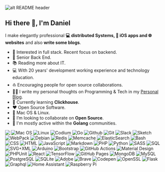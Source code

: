 ![alt README header](https://raw.githubusercontent.com/ad/ad/main/assets/header.png)

## Hi there 👋, l'm Daniel

I make elegantly professional **💻 distributed Systems, 📱 iOS apps and 🌐 websites** and also **write some blogs**.

- 🧐   Interested in full stack. Recent focus on backend.
- 💼   Senior Back End.
- 📚   Reading more about IT.
- 💻   With 20 years' development working experience and technology education.
- ⛵   Encouraging people for open source collaborations.
- ✍🏻   I write my personal thoughts on Programming & Tech in my [Personal Blog](https://blog.apatin.ru/).
- 🌱   Currently learning **Clickhouse**.
- ❤️   Open Source Software.
- 🐧   Mac OS & Linux.
- 👯   I’m looking to collaborate on **Open Source**.
- 💬   I'm mostly active within the **Golang** communities.

<p>
  <img align="left" src="https://github-readme-stats.vercel.app/api?username=ad&hide=contribs" />
  <p>
    <img alt="Mac OS" src="https://img.shields.io/badge/OS-macOS-informational?style=flat-square&logo=apple&logoColor=white"/>
    <img alt="Linux" src="https://img.shields.io/badge/OS-Linux-informational?style=flat-square&logo=linux&logoColor=white"/>
    <img alt="Codium" src="https://img.shields.io/badge/-VS%20Code-007ACC?style=flat-square&logo=visual-studio-code"/>
    <img alt="Go" src="https://img.shields.io/badge/-go-informational?style=flat-square&logo=go&logoColor=white">
    <img alt="Github" src="https://img.shields.io/badge/-Github-181717?style=flat-square&logo=GitHub&logoColor=white"/>
    <img alt="Git" src="https://img.shields.io/badge/-Git-F44D27?style=flat-square&logo=Git&logoColor=white"/>
    <img alt="Slack" src="https://img.shields.io/badge/-Slack-E01563?style=flat-square&logo=Slack&logoColor=white"/>
    <img alt="Sketch" src="https://img.shields.io/badge/-Sketch-FA6400?style=flat-square&logo=Sketch&logoColor=white"/>
    <img alt="WebPack" src="https://img.shields.io/badge/-WebPack-1C78C0?style=flat-square&logo=WebPack&logoColor=white"/>
    <img alt="Debian" src="https://img.shields.io/badge/-Debian-A80030?style=flat-square&logo=Debian&logoColor=white"/>
    <img alt="Redis" src="https://img.shields.io/badge/-Redis-black?style=flat-square&logo=Redis"/>
    <img alt="Memcache" src="https://img.shields.io/badge/-Memcache-Black?style=flat-square"/>
    <img alt="ElasticSearch" src="https://img.shields.io/badge/-ElasticSearch-005571?style=flat-square&logo=elasticsearch"/>
    <img alt="Bash" src="https://img.shields.io/badge/Bash-121011.svg?logo=gnu-bash&logoColor=white">
    <img alt="CSS" src="https://img.shields.io/badge/CSS-1572B6.svg?logo=css3&logoColor=white">
    <img alt="HTML" src="https://img.shields.io/badge/HTML-E34F26.svg?logo=html5&logoColor=white">
    <img alt="JavaScript" src="https://img.shields.io/badge/JavaScript-F7DF1E.svg?logo=javascript&logoColor=black">
    <img alt="Markdown" src="https://img.shields.io/badge/Markdown-000000.svg?logo=markdown&logoColor=white">
    <img alt="PHP" src="https://img.shields.io/badge/PHP-777BB4.svg?logo=php&logoColor=white">
    <img alt="Python" src="https://img.shields.io/badge/Python-14354C.svg?logo=python&logoColor=white">
    <img alt="SASS" src="https://img.shields.io/badge/Sass-hotpink.svg?logo=SASS&logoColor=white">
    <img alt="SQL" src="https://custom-icon-badges.herokuapp.com/badge/SQL-025E8C.svg?logo=database&logoColor=white">
    <img alt="SVG+XML" src="https://img.shields.io/badge/SVG%2BXML-e0982c.svg?logo=svg&logoColor=white">
    <img alt="Arduino" src="https://img.shields.io/badge/-Arduino-00979D?logo=Arduino&logoColor=white">
    <img alt="Bootstrap" src="https://img.shields.io/badge/Bootstrap-7952B3.svg?logo=bootstrap&logoColor=white">
    <img alt="GitHub Actions" src="https://img.shields.io/badge/GitHub%20Actions-2671E5.svg?logo=github%20actions&logoColor=white">
    <img alt="Material Design" src="https://img.shields.io/badge/Material%20Design-0081CB.svg?logo=material-design&logoColor=white">
    <img alt="PHPUnit" src="https://custom-icon-badges.herokuapp.com/badge/PHPUnit-366488.svg?logo=test-tube&logoColor=white">
    <img alt="React" src="https://img.shields.io/badge/React-20232a.svg?logo=react&logoColor=%2361DAFB">
    <img alt="TensorFlow" src="https://img.shields.io/badge/TensorFlow-FF6F00.svg?logo=TensorFlow&logoColor=white">
    <img alt="GitHub Pages" src="https://img.shields.io/badge/GitHub%20Pages-327FC7.svg?logo=github&logoColor=white">
    <img alt="MongoDB" src ="https://img.shields.io/badge/MongoDB-4ea94b.svg?logo=mongodb&logoColor=white">
    <img alt="MySQL" src="https://img.shields.io/badge/MySQL-00f.svg?logo=mysql&logoColor=white">
    <img alt="PostgreSQL" src ="https://img.shields.io/badge/PostgreSQL-316192.svg?logo=postgresql&logoColor=white">
    <img alt="SQLite" src ="https://img.shields.io/badge/SQLite-07405e.svg?logo=sqlite&logoColor=white">
    <img alt="Adobe" src="https://img.shields.io/badge/Adobe-FF0000.svg?logo=adobe&logoColor=white">
    <img alt="Brave" src="https://img.shields.io/badge/-Brave-FB542B?logo=brave&logoColor=white">
    <img alt="Codepen" src="https://img.shields.io/badge/Codepen-000000.svg?logo=codepen&logoColor=white">
    <img alt="OpenSSL" src="https://img.shields.io/badge/OpenSSL-black?logo=openssl">
    <img alt="Flask" src="https://img.shields.io/badge/-flask-000000?logo=Flask&logoColor=white">
    <img alt="Graphql" src="https://img.shields.io/badge/-Graphql-E10098?logo=Graphql&logoColor=white">
    <img alt="Home Assistant" src="https://img.shields.io/badge/-Home%20Assistant-41bdf5?logo=Home+Assistant&style=flat&logoColor=white"/>
    <img alt="Raspberry Pi" src="https://img.shields.io/badge/-Raspberry%20Pi-C51A4A?style=flat-square&logo=Raspberry-Pi"/>
  </p>
</p>

